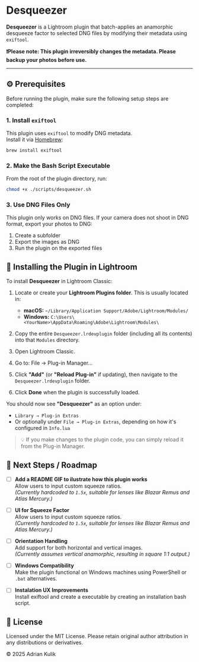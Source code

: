 # Desqueezer

**Desqueezer** is a Lightroom plugin that batch-applies an anamorphic desqueeze factor to selected DNG files by modifying their metadata using `exiftool`.

**❗Please note: This plugin irreversibly changes the metadata. Please backup your photos before use.**

---

## ⚙️ Prerequisites

Before running the plugin, make sure the following setup steps are completed:

### 1. Install `exiftool`

This plugin uses `exiftool` to modify DNG metadata.  
Install it via [Homebrew](https://formulae.brew.sh/formula/exiftool):

```bash
brew install exiftool
```

### 2. Make the Bash Script Executable

From the root of the plugin directory, run:

```bash
chmod +x ./scripts/desqueezer.sh
```

### 3. Use DNG Files Only

This plugin only works on DNG files.
If your camera does not shoot in DNG format, export your photos to DNG:

1. Create a subfolder
2. Export the images as DNG
3. Run the plugin on the exported files

## 🧩 Installing the Plugin in Lightroom

To install **Desqueezer** in Lightroom Classic:

1. Locate or create your **Lightroom Plugins folder**. This is usually located in:
   - **macOS:** `~/Library/Application Support/Adobe/Lightroom/Modules/`
   - **Windows:** `C:\Users\<YourName>\AppData\Roaming\Adobe\Lightroom\Modules\`
2. Copy the entire `Desqueezer.lrdevplugin` folder (including all its contents) into that `Modules` directory.
3. Open Lightroom Classic.
4. Go to: File → Plug-in Manager...
5. Click **"Add"** (or **"Reload Plug-in"** if updating), then navigate to the `Desqueezer.lrdevplugin` folder.

6. Click **Done** when the plugin is successfully loaded.

You should now see **"Desqueezer"** as an option under:

- `Library → Plug-in Extras`
- Or optionally under `File → Plug-in Extras`, depending on how it's configured in `Info.lua`

> 💡 If you make changes to the plugin code, you can simply reload it from the Plug-in Manager.

## 🚧 Next Steps / Roadmap

- [ ] **Add a README GIF to ilustrate how this plugin works**  
      Allow users to input custom squeeze ratios.  
      _(Currently hardcoded to `1.5x`, suitable for lenses like Blazar Remus and Atlas Mercury.)_

- [ ] **UI for Squeeze Factor**  
      Allow users to input custom squeeze ratios.  
      _(Currently hardcoded to `1.5x`, suitable for lenses like Blazar Remus and Atlas Mercury.)_

- [ ] **Orientation Handling**  
      Add support for both horizontal and vertical images.  
      _(Currently assumes vertical anamorphic, resulting in square 1:1 output.)_

- [ ] **Windows Compatibility**  
      Make the plugin functional on Windows machines using PowerShell or `.bat` alternatives.

- [ ] **Instalation UX Improvements**  
      Install exiftool and create a executable by creating an installation bash script.

## 📄 License

Licensed under the MIT License.
Please retain original author attribution in any distributions or derivatives.

© 2025 Adrian Kulik
